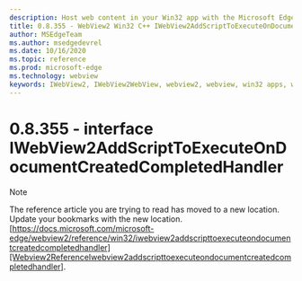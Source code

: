 ```yaml
---
description: Host web content in your Win32 app with the Microsoft Edge WebView2 control
title: 0.8.355 - WebView2 Win32 C++ IWebView2AddScriptToExecuteOnDocumentCreatedCompletedHandler
author: MSEdgeTeam
ms.author: msedgedevrel
ms.date: 10/16/2020
ms.topic: reference
ms.prod: microsoft-edge
ms.technology: webview
keywords: IWebView2, IWebView2WebView, webview2, webview, win32 apps, win32, edge
---
```


# 0.8.355 - interface IWebView2AddScriptToExecuteOnDocumentCreatedCompletedHandler 

> [!NOTE]
> The reference article you are trying to read has moved to a new location.  
> Update your bookmarks with the new location.  
> [https://docs.microsoft.com/microsoft-edge/webview2/reference/win32/iwebview2addscripttoexecuteondocumentcreatedcompletedhandler][Webview2ReferenceIwebview2addscripttoexecuteondocumentcreatedcompletedhandler].  

[Webview2ReferenceIwebview2addscripttoexecuteondocumentcreatedcompletedhandler]: /microsoft-edge/webview2/reference/win32/iwebview2addscripttoexecuteondocumentcreatedcompletedhandler "interface IWebView2AddScriptToExecuteOnDocumentCreatedCompletedHandler | Microsoft Docs"
